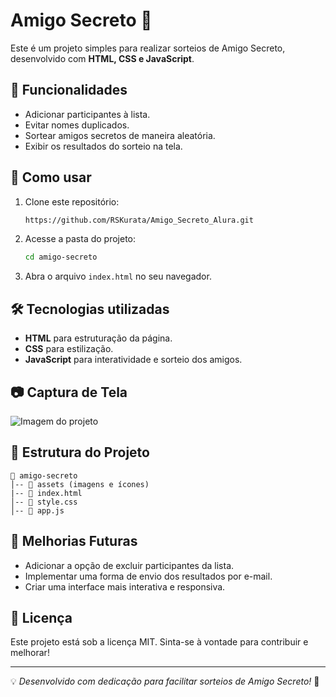 # Amigo Secreto 🎁

Este é um projeto simples para realizar sorteios de Amigo Secreto, desenvolvido com **HTML, CSS e JavaScript**.

## 📌 Funcionalidades
- Adicionar participantes à lista.
- Evitar nomes duplicados.
- Sortear amigos secretos de maneira aleatória.
- Exibir os resultados do sorteio na tela.

## 🚀 Como usar
1. Clone este repositório:
   ```sh
   https://github.com/RSKurata/Amigo_Secreto_Alura.git
   ```
2. Acesse a pasta do projeto:
   ```sh
   cd amigo-secreto
   ```
3. Abra o arquivo `index.html` no seu navegador.

## 🛠️ Tecnologias utilizadas
- **HTML** para estruturação da página.
- **CSS** para estilização.
- **JavaScript** para interatividade e sorteio dos amigos.

## 📷 Captura de Tela
![Imagem do projeto](assets/amigo-secreto.png)

## 📄 Estrutura do Projeto
```
📁 amigo-secreto
│-- 📁 assets (imagens e ícones)
|-- 📄 index.html
│-- 📄 style.css
│-- 📄 app.js
```

## 📌 Melhorias Futuras
- Adicionar a opção de excluir participantes da lista.
- Implementar uma forma de envio dos resultados por e-mail.
- Criar uma interface mais interativa e responsiva.

## 📜 Licença
Este projeto está sob a licença MIT. Sinta-se à vontade para contribuir e melhorar!

---

💡 *Desenvolvido com dedicação para facilitar sorteios de Amigo Secreto!* 🎉
